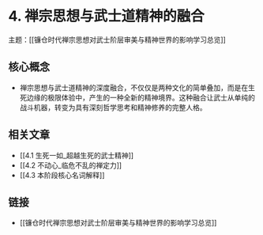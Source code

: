 # 4. 禅宗思想与武士道精神的融合

主题：[[镰仓时代禅宗思想对武士阶层审美与精神世界的影响学习总览]]

## 核心概念

- 禅宗思想与武士道精神的深度融合，不仅仅是两种文化的简单叠加，而是在生死边缘的极限体验中，产生的一种全新的精神境界。这种融合让武士从单纯的战斗机器，转变为具有深刻哲学思考和精神修养的完整人格。

## 相关文章

- [[4.1 生死一如_超越生死的武士精神]]
- [[4.2 不动心_临危不乱的禅定力]]
- [[4.3 本阶段核心名词解释]]

## 链接

- [[镰仓时代禅宗思想对武士阶层审美与精神世界的影响学习总览]]